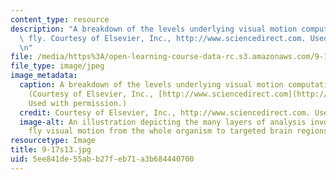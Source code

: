 ```yaml
---
content_type: resource
description: "A breakdown of the levels underlying visual motion computation in the\
  \ fly. Courtesy of Elsevier, Inc., http://www.sciencedirect.com. Used with permission.\r\
  \n"
file: /media/https%3A/open-learning-course-data-rc.s3.amazonaws.com/9-17-systems-neuroscience-lab-spring-2013/5ee841de55abb27feb71a3b684440700_9-17s13.jpg
file_type: image/jpeg
image_metadata:
  caption: A breakdown of the levels underlying visual motion computation in the fly.
    (Courtesy of Elsevier, Inc., [http://www.sciencedirect.com](http://www.sciencedirect.com).
    Used with permission.)
  credit: Courtesy of Elsevier, Inc., http://www.sciencedirect.com. Used with permission.
  image-alt: An illustration depicting the many layers of analysis involved in computing
    fly visual motion from the whole organism to targeted brain regions.
resourcetype: Image
title: 9-17s13.jpg
uid: 5ee841de-55ab-b27f-eb71-a3b684440700
---
```

